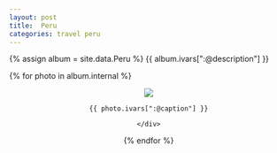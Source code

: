 ```yaml
---
layout: post
title:  Peru
categories: travel peru
---
```

{% assign album = site.data.Peru %}
{{ album.ivars[":@description"] }}

<script src="{{ "/js/story.js" | prepend: site.url }}"></script>
<div class="storyCollection">

  {% for photo in album.internal %}

  <div class="storyItem" align="center">
    <div class="storyImage">
      <img src="{{ photo.internal[0].source }}"/>
    </div>
    <div class="storyCaption">

    {{ photo.ivars[":@caption"] }}

    </div>
  </div>

  {% endfor %}

</div>
